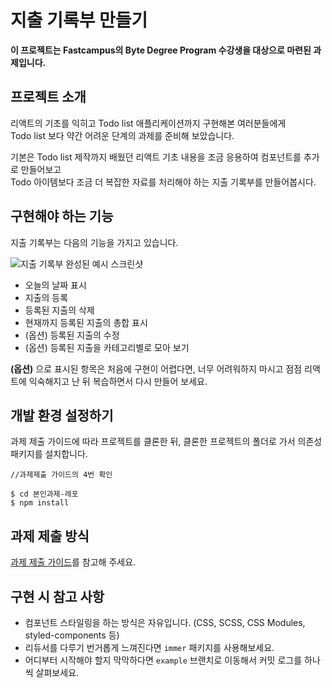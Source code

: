 # 지출 기록부 만들기

**이 프로젝트는 Fastcampus의 Byte Degree Program 수강생을 대상으로 마련된 과제입니다.**

## 프로젝트 소개

리액트의 기초를 익히고 Todo list 애플리케이션까지 구현해본 여러분들에게  
Todo list 보다 약간 어려운 단계의 과제를 준비해 보았습니다.

기본은 Todo list 제작까지 배웠던 리액트 기초 내용을 조금 응용하여 컴포넌트를 추가로 만들어보고  
Todo 아이템보다 조금 더 복잡한 자료를 처리해야 하는 지출 기록부를 만들어봅시다.

## 구현해야 하는 기능

지출 기록부는 다음의 기능을 가지고 있습니다.

![지출 기록부 완성된 예시 스크린샷](https://p177.p0.n0.cdn.getcloudapp.com/items/d5u0gwvn/expensebook-1.png?v=f8b6520b247c0a3efda60afa4dcae52f)

- 오늘의 날짜 표시
- 지출의 등록
- 등록된 지출의 삭제
- 현재까지 등록된 지출의 총합 표시
- (옵션) 등록된 지출의 수정
- (옵션) 등록된 지출을 카테고리별로 모아 보기

**(옵션)** 으로 표시된 항목은 처음에 구현이 어렵다면, 너무 어려워하지 마시고 점점 리액트에 익숙해지고 난 뒤 복습하면서 다시 만들어 보세요.

## 개발 환경 설정하기

과제 제출 가이드에 따라 프로젝트를 클론한 뒤, 클론한 프로젝트의 폴더로 가서 의존성 패키지를 설치합니다.

```
//과제제출 가이드의 4번 확인

$ cd 본인과제-레포
$ npm install
```

## 과제 제출 방식

[과제 제출 가이드](./submission_guide.md)를 참고해 주세요.

## 구현 시 참고 사항

- 컴포넌트 스타일링을 하는 방식은 자유입니다. (CSS, SCSS, CSS Modules, styled-components 등)
- 리듀서를 다루기 번거롭게 느껴진다면 `immer` 패키지를 사용해보세요.
- 어디부터 시작해야 할지 막막하다면 `example` 브랜치로 이동해서 커밋 로그를 하나씩 살펴보세요.
